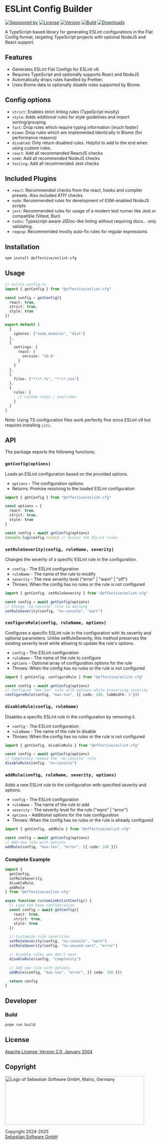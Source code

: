 # ESLint Config Builder

[![Sponsored by][sponsor-img]][sponsor] [![License][github-license-img]][github] [![Version][npm-version-img]][npm] [![Build][github-action-img]][github-actions] [![Downloads][npm-downloads-img]][npm]

[sponsor]: https://www.sebastian-software.de
[sponsor-img]: https://badgen.net/badge/Sponsored%20by/Sebastian%20Software/c41e54
[npm]: https://www.npmjs.com/package/@effective/eslint-cfg
[npm-downloads-img]: https://badgen.net/npm/dm/@effective/eslint-cfg
[npm-version-img]: https://badgen.net/npm/v/@effective/eslint-cfg
[github]: https://github.com/sebastian-software/effective-eslint-cfg
[github-actions]: https://github.com/sebastian-software/effective-eslint-cfg/actions/
[github-license-img]: https://badgen.net/github/license/sebastian-software/effective-eslint-cfg
[github-action-img]: https://github.com/sebastian-software/effective-eslint-cfg/actions/workflows/node.js.yml/badge.svg

A TypeScript-based library for generating ESLint configurations in the Flat Config format, targeting TypeScript projects with optional NodeJS and React support.

## Features

- Generates ESLint Flat Configs for ESLint v9.
- Requires TypeScript and optionally supports React and NodeJS
- Automatically drops rules handled by Prettier.
- Uses Biome data to optionally disable rules supported by Biome.

## Config options

- `strict`: Enables strict linting rules (TypeScript mostly)
- `style`: Adds additional rules for style guidelines and import sorting/grouping.
- `fast`: Drop rules which require typing information (much faster)
- `biome`: Drop rules which are implemented identically in Biome (for performance reasons)
- `disabled`: Only return disabled rules. Helpful to add to the end when using custom rules.
- `react`: Add all recommended ReactJS checks
- `node`: Add all recommended NodeJS checks
- `testing`: Add all recommended Jest checks

## Included Plugins

- `react`: Recommended checks from the react, hooks and compiler presets. Also included A11Y checks.
- `node`: Recommended rules for development of ESM-enabled NodeJS scripts
- `jest`: Recommended rules for usage of a modern test runner like Jest or compatible (Vitest, Bun)
- `tsdoc`: Typescript-aware JSDoc-like linting without requiring docs... only validating.
- `regexp`: Recommended mostly auto-fix rules for regular expressions

## Installation

```bash
npm install @effective/eslint-cfg
```

## Usage

```ts
// eslint.config.ts
import { getConfig } from "@effective/eslint-cfg"

const config = getConfig({
  react: true,
  strict: true,
  style: true
})

export default [
  {
    ignores: ["node_modules", "dist"]
  },
  {
    settings: {
      react: {
        version: "19.0"
      }
    }
  },
  {
    files: ["**/*.ts", "**/*.tsx"]
  },
  {
    rules: {
      // custom rules / overrides
    }
  }
]
```

Note: Using TS configuration files work perfectly fine since ESLint v9 but requires installing `jiti`.

## API

The package exports the following functions:

### `getConfig(options)`

Loads an ESLint configuration based on the provided options.

- `options` - The configuration options
- Returns: Promise resolving to the loaded ESLint configuration

```ts
import { getConfig } from "@effective/eslint-cfg"

const options = {
  react: true,
  strict: true,
  style: true
}

const config = await getConfig(options)
console.log(config.rules) // Access the ESLint rules
```

### `setRuleSeverity(config, ruleName, severity)`

Changes the severity of a specific ESLint rule in the configuration.

- `config` - The ESLint configuration
- `ruleName` - The name of the rule to modify
- `severity` - The new severity level ("error" | "warn" | "off")
- Throws: When the config has no rules or the rule is not configured

```ts
import { getConfig, setRuleSeverity } from "@effective/eslint-cfg"

const config = await getConfig(options)
// Change 'no-console' rule to warning
setRuleSeverity(config, "no-console", "warn")
```

### `configureRule(config, ruleName, options)`

Configures a specific ESLint rule in the configuration with its severity and optional parameters. Unlike setRuleSeverity, this method preserves the existing severity level while allowing to update the rule's options.

- `config` - The ESLint configuration
- `ruleName` - The name of the rule to configure
- `options` - Optional array of configuration options for the rule
- Throws: When the config has no rules or the rule is not configured

```ts
import { getConfig, configureRule } from "@effective/eslint-cfg"

const config = await getConfig(options)
// Configure 'max-len' rule with options while preserving severity
configureRule(config, "max-len", [{ code: 100, tabWidth: 2 }])
```

### `disableRule(config, ruleName)`

Disables a specific ESLint rule in the configuration by removing it.

- `config` - The ESLint configuration
- `ruleName` - The name of the rule to disable
- Throws: When the config has no rules or the rule is not configured

```ts
import { getConfig, disableRule } from "@effective/eslint-cfg"

const config = await getConfig(options)
// Completely remove the 'no-console' rule
disableRule(config, "no-console")
```

### `addRule(config, ruleName, severity, options)`

Adds a new ESLint rule to the configuration with specified severity and options.

- `config` - The ESLint configuration
- `ruleName` - The name of the rule to add
- `severity` - The severity level for the rule ("warn" | "error")
- `options` - Additional options for the rule configuration
- Throws: When the config has no rules or the rule is already configured

```ts
import { getConfig, addRule } from "@effective/eslint-cfg"

const config = await getConfig(options)
// Add new rule with options
addRule(config, "max-len", "error", [{ code: 100 }])
```

### Complete Example

```ts
import {
  getConfig,
  setRuleSeverity,
  disableRule,
  addRule
} from "@effective/eslint-cfg"

async function customizeEslintConfig() {
  // Load the base configuration
  const config = await getConfig({
    react: true,
    strict: true,
    style: true
  })

  // Customize rule severities
  setRuleSeverity(config, "no-console", "warn")
  setRuleSeverity(config, "no-unused-vars", "error")

  // Disable rules you don't want
  disableRule(config, "complexity")

  // Add new rule with options
  addRule(config, "max-len", "error", [{ code: 100 }])

  return config
}
```

## Developer

### Build

```bash
pnpm run build
```

## License

[Apache License; Version 2.0, January 2004](http://www.apache.org/licenses/LICENSE-2.0)

## Copyright

<img src="https://cdn.rawgit.com/sebastian-software/sebastian-software-brand/0d4ec9d6/sebastiansoftware-en.svg" alt="Logo of Sebastian Software GmbH, Mainz, Germany" width="460" height="160"/>

Copyright 2024-2025<br/>[Sebastian Software GmbH](https://www.sebastian-software.de)
